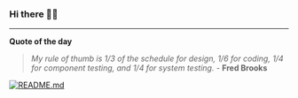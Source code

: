 ### Hi there 👋🏻


---

**Quote of the day**

> *My rule of thumb is 1/3 of the schedule for design, 1/6 for coding, 1/4 for component testing, and 1/4 for system testing.* - **Fred Brooks** 

[![README.md](https://github.com/marcolovazzano/marcolovazzano/actions/workflows/readme.yml/badge.svg)](https://github.com/marcolovazzano/marcolovazzano/actions/workflows/readme.yml)
